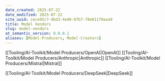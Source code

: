 ```yaml
---
date_created: 2025-07-22
date_modified: 2025-07-22
site_uuid: cece95c7-4bd3-4ed0-87b7-78e01170aaa9
title: Model Vendors
slug: model-vendors
at_semantic_version: 0.0.0.1
aliases: [Model-Producers, Model-Creators]
---
```

[[Tooling/AI-Toolkit/Model Producers/OpenAI|OpenAI]]
[[Tooling/AI-Toolkit/Model Producers/Anthropic|Anthropic]]
[[Tooling/AI-Toolkit/Model Producers/Mistral|Mistral]]


[[Tooling/AI-Toolkit/Model Producers/DeepSeek|DeepSeek]]

